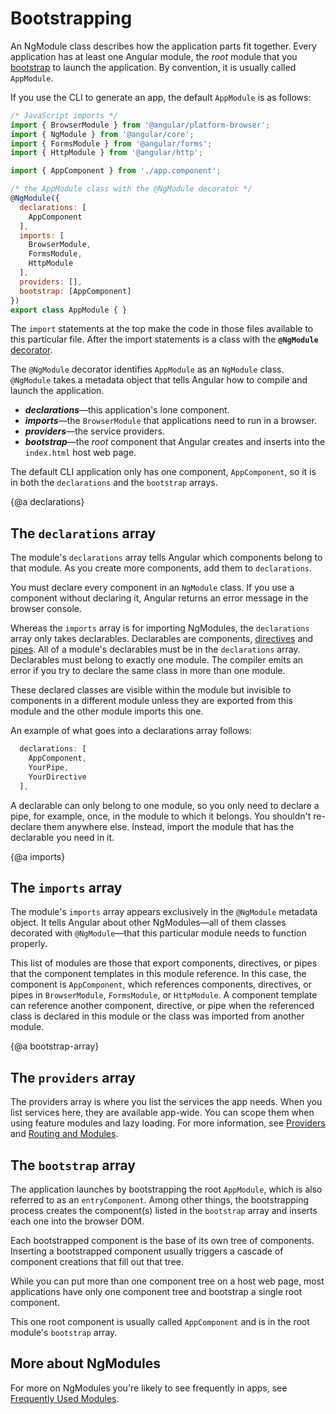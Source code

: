 # Bootstrapping

An NgModule class describes how the application parts fit together.
Every application has at least one Angular module, the _root_ module 
that you [bootstrap](guide/appmodule#main) to launch the application.
By convention, it is usually called `AppModule`.

If you use the CLI to generate an app, the default `AppModule` is as follows:

```javascript
/* JavaScript imports */
import { BrowserModule } from '@angular/platform-browser';
import { NgModule } from '@angular/core';
import { FormsModule } from '@angular/forms';
import { HttpModule } from '@angular/http';

import { AppComponent } from './app.component';

/* the AppModule class with the @NgModule decorator */
@NgModule({
  declarations: [
    AppComponent
  ],
  imports: [
    BrowserModule,
    FormsModule,
    HttpModule
  ],
  providers: [],
  bootstrap: [AppComponent]
})
export class AppModule { }

```

The `import` statements at the top make the code in those files available to 
this particular file. After the import statements is a class with the
**`@NgModule`** [decorator](guide/glossary#decorator '"Decorator" explained').

The `@NgModule` decorator identifies `AppModule` as an `NgModule` class.
`@NgModule` takes a metadata object that tells Angular how to compile and launch the application.

* **_declarations_**&mdash;this application's lone component.
* **_imports_**&mdash;the `BrowserModule` that applications need to run in a browser.
* **_providers_**&mdash;the service providers.
* **_bootstrap_**&mdash;the _root_ component that Angular creates and inserts 
into the `index.html` host web page. 

The default CLI application only has one component, `AppComponent`, so it 
is in both the `declarations` and the `bootstrap` arrays.

{@a declarations}

## The `declarations` array

The module's `declarations` array tells Angular which components belong to that module.
As you create more components, add them to `declarations`.

You must declare every component in an `NgModule` class. 
If you use a component without declaring it, Angular returns an 
error message in the browser console.

Whereas the `imports` array is for importing NgModules, 
the `declarations` array only takes declarables. Declarables 
are components, [directives](guide/attribute-directives) and [pipes](guide/pipes).
All of a module's declarables must be in the `declarations` array. 
Declarables must belong to exactly one module. The compiler emits 
an error if you try to declare the same class in more than one module.

These declared classes are visible within the module but invisible 
to components in a different module unless they are exported from 
this module and the other module imports this one.

An example of what goes into a declarations array follows:

```javascript
  declarations: [
    AppComponent,
    YourPipe,
    YourDirective
  ],
```

A declarable can only belong to one module, so you only need to declare a pipe, for example, 
once, in the module to which it belongs. You shouldn't re-declare 
them anywhere else. Instead, import the module that has the declarable you need in it.

{@a imports}

## The `imports` array

The module's `imports` array appears exclusively in the `@NgModule` metadata object.
It tells Angular about other NgModules&mdash;all of them classes 
decorated with `@NgModule`&mdash;that this particular module needs to function properly.

This list of modules are those that export components, directives, or pipes
that the component templates in this module reference. In this case, the component is 
`AppComponent`, which references components, directives, or pipes in `BrowserModule`, 
`FormsModule`, or  `HttpModule`.
A component template can reference another component, directive, 
or pipe when the referenced class is declared in this module or 
the class was imported from another module.


{@a bootstrap-array}

## The `providers` array

The providers array is where you list the services the app needs. When 
you list services here, they are available app-wide. You can scope them when using 
feature modules and lazy loading. For more information, see 
[Providers](guide/providers) and [Routing and Modules]().

## The `bootstrap` array

The application launches by bootstrapping the root `AppModule`, which is 
also referred to as an `entryComponent`. 
Among other things, the bootstrapping process creates the component(s) listed in the `bootstrap` array
and inserts each one into the browser DOM.

Each bootstrapped component is the base of its own tree of components.
Inserting a bootstrapped component usually triggers a cascade of 
component creations that fill out that tree.

While you can put more than one component tree on a host web page, 
most applications have only one component tree and bootstrap a single root component.

This one root component is usually called `AppComponent` and is in the 
root module's `bootstrap` array.



## More about NgModules

For more on NgModules you're likely to see frequently in apps, 
see [Frequently Used Modules](#).

